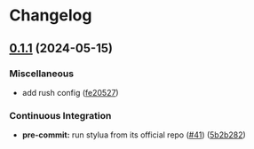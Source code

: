 # Changelog

## [0.1.1](https://github.com/engeir/stowfiles/compare/rush-v0.1.0...rush-v0.1.1) (2024-05-15)


### Miscellaneous

* add rush config ([fe20527](https://github.com/engeir/stowfiles/commit/fe2052754c06b9aba1fba7ee1c4ae00dc974a9f2))


### Continuous Integration

* **pre-commit:** run stylua from its official repo ([#41](https://github.com/engeir/stowfiles/issues/41)) ([5b2b282](https://github.com/engeir/stowfiles/commit/5b2b28261541a6976f312a9684294810a4d75520))
